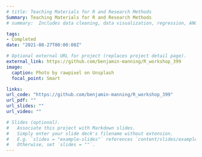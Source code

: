 ```yaml
---
# title: Teaching Materials for R and Research Methods
Summary: Teaching Materials for R and Research Methods
# summary:  Includes data cleaning, data visualization, regression, ANOVA, factor analysis, mediation, moderation, and group testing.

tags:
- Completed
date: "2021-08-27T00:00:00Z"

# Optional external URL for project (replaces project detail page).
external_link: https://github.com/benjamin-manning/R_workshop_399
image:
  caption: Photo by rawpixel on Unsplash
  focal_point: Smart

links:
url_code: "https://github.com/benjamin-manning/R_workshop_399"
url_pdf: ""
url_slides: ""
url_video: ""

# Slides (optional).
#   Associate this project with Markdown slides.
#   Simply enter your slide deck's filename without extension.
#   E.g. `slides = "example-slides"` references `content/slides/example-slides.md`.
#   Otherwise, set `slides = ""`.
---
```

